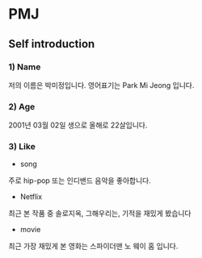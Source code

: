 # PMJ

## Self introduction

### **1) Name**
저의 이름은 박미정입니다.  영어표기는 Park Mi Jeong 입니다.

### **2) Age**
2001년 03월 02일 생으로 올해로 22살입니다.

### **3) Like**
- song

주로 hip-pop 또는 인디밴드 음악을 좋아합니다.

- Netflix

최근 본 작품 중 솔로지옥, 그해우리는, 기적을 재밌게 봤습니다

- movie

최근 가장 재밌게 본 영화는 스파이더맨 노 웨이 홈 입니다.
